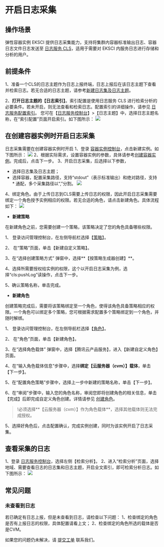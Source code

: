 # 开启日志采集
## 操作场景
弹性容器实例 EKSCI 提供日志采集能力，支持将集群内容器标准输出日志、容器日志文件日志发送至 [日志服务 CLS](https://cloud.tencent.com/product/cls)，适用于需要对 EKSCI 内服务日志进行存储和分析的用户。

## 前提条件
1、准备一个CLS的日志主题作为日志上报终端，日志上报后在该日志主题下查看并检索日志。若无合适的日志主题，请参考[新建日志集及日志主题](https://cloud.tencent.com/document/product/614/34340#3.-.E5.88.9B.E5.BB.BA.E6.97.A5.E5.BF.97.E9.9B.86.E5.92.8C.E6.97.A5.E5.BF.97.E4.B8.BB.E9.A2.98)。

2、**打开日志主题的【日志索引】**。索引配置是使用日志服务 CLS 进行检索分析的必要条件。若未开启，则无法查看和检索日志。配置索引的详细操作，请参见 [日志服务配置索引](https://cloud.tencent.com/document/product/614/50922)。 
您可在【[日志服务控制台](https://console.cloud.tencent.com/cls/topic?region=ap-guangzhou)】>【日志主题】中，选择日志主题名称，在“索引配置”页面开启索引。如下图所示： ![](https://main.qcloudimg.com/raw/ad0ec6edc772202eaa9305100347a09b.png)


## 在创建容器实例时开启日志采集
日志采集需要在创建容器实例时开启
1、登录 [容器实例控制台]()，点击新建实例。如下图所示：
![](https://main.qcloudimg.com/raw/5ac5d1e3d5e6beffc428bcb58fa18e78.png)
2、根据实际需求，设置容器实例的参数，具体请参考[创建容器实例](https://cloud-doc.isd.com/document/product/457/57341#step2)。完成后，点击下一步。
3、开启日志采集，后选择以下参数，
- 选择日志集及日志主题；
- 选择容器，配置采集路径，支持“stdout”（表示标准输出）和绝对路径，支持 * 通配，多个采集路径以“,”分割。
![](https://main.qcloudimg.com/raw/b0a972651e70657555057da1f870e8e9.png)

4、绑定角色。由于上传日志到CLS需要上传日志的权限，因此开启日志采集需要绑定一个角色授予实例相应的权限。若无合适的角色，请点击新建角色。具体流程如下：
![](https://main.qcloudimg.com/raw/aa5a017288262c551d6672a8241093fa.png)

- **新建策略**

在新建角色之前，您需要创建一个策略，该策略决定了您的角色具备哪些权限。

1、 登录访问管理控制台，在左侧导航栏选择【[策略](https://console.cloud.tencent.com/cam/role)】。

2、 在“策略”页面，单击【新建自定义策略】。

3、在“选择创建策略方式” 弹窗中，选择**【按策略生成器创建】**。

4、选择所需要授权给实例的权限，这个以开启日志采集为例，选择“cls:pushLog”读操作，点击下一步。

5、确认策略名称，单击完成。


- **新建角色**

创建策略完成后，需要将该策略绑定至一个角色，使得该角色具备策略相应的权限。一个角色可以绑定多个策略，您可根据需求配置多个策略绑定到一个角色，并随时解绑。

1、 登录访问管理控制台，在左侧导航栏选择【[角色](https://console.cloud.tencent.com/cam/role)】。

2、 在“角色”页面，单击【新建角色】。

3、在“选择角色载体” 弹窗中，选择【腾讯云产品服务】，进入【新建自定义角色】页面。

4、在“输入角色载体信息”步骤中，选择**绑定【云服务器（cvm）】载体**，单击【下一步】。

5、在“配置角色策略”步骤中，选择上一步中新建的策略名称，单击【下一步】。

6、在“审阅”步骤中，输入您的角色名称，审阅您即将创建角色的相关信息，单击【完成】后即完成自定义角色创建。详情请参见 [创建角色](https://cloud.tencent.com/document/product/598/19381)。
  >!必须选择**【云服务器（cvm）】作为角色载体**，选择其他载体则无法完成授权。

5、选择好角色后，点击配置确认，完成实例创建，同时为该实例开启了日志采集。

## 查看采集的日志
1、登录 [日志服务控制台](https://console.cloud.tencent.com/cls/overview?region=ap-guangzhou)，选择左侧【检索分析】。
2、进入“检索分析”页面，选择地域、需要查看日志的日志集和日志主题，开启全文索引，即可检索分析日志。如下图所示：
![](https://main.qcloudimg.com/raw/389f8fcc174e7ffc651b8f488b3691fc.png)

## 常见问题
### 未查看到日志
若已确定有日志上报，但是未查看到日志，请检查以下问题：
1、检查绑定的角色是否有上报日志的权限，具体配置请看上文；
2、检查绑定的角色所选的载体是否是CVM。

如果您的问题仍未解决，请 [提交工单](https://console.cloud.tencent.com/workorder/category?level1_id=6&level2_id=350&source=0&data_title=%E5%AE%B9%E5%99%A8%E6%9C%8D%E5%8A%A1TKE&step=1) 联系我们。
